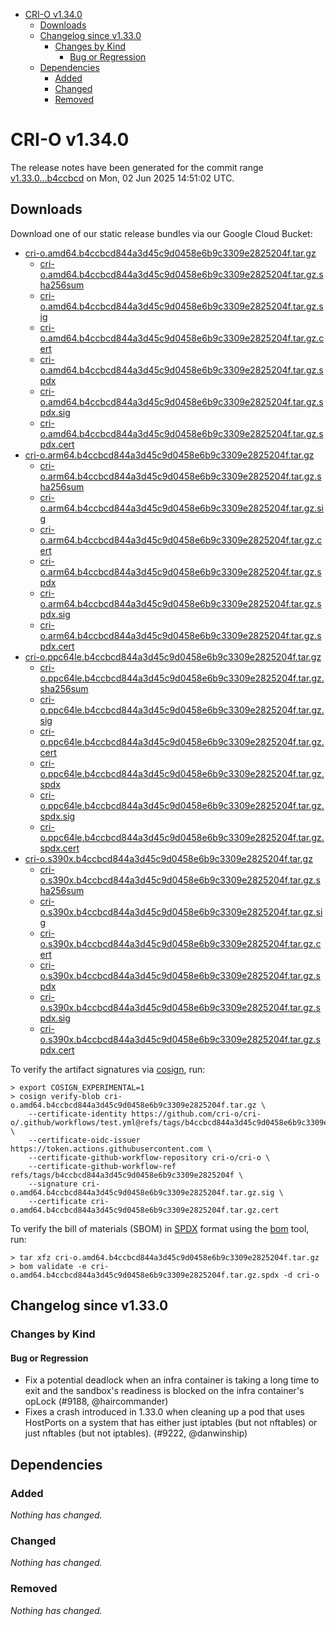 - [CRI-O v1.34.0](#cri-o-v1340)
  - [Downloads](#downloads)
  - [Changelog since v1.33.0](#changelog-since-v1330)
    - [Changes by Kind](#changes-by-kind)
      - [Bug or Regression](#bug-or-regression)
  - [Dependencies](#dependencies)
    - [Added](#added)
    - [Changed](#changed)
    - [Removed](#removed)

# CRI-O v1.34.0

The release notes have been generated for the commit range
[v1.33.0...b4ccbcd](https://github.com/cri-o/cri-o/compare/v1.33.0...v1.34.0) on Mon, 02 Jun 2025 14:51:02 UTC.

## Downloads

Download one of our static release bundles via our Google Cloud Bucket:

- [cri-o.amd64.b4ccbcd844a3d45c9d0458e6b9c3309e2825204f.tar.gz](https://storage.googleapis.com/cri-o/artifacts/cri-o.amd64.b4ccbcd844a3d45c9d0458e6b9c3309e2825204f.tar.gz)
  - [cri-o.amd64.b4ccbcd844a3d45c9d0458e6b9c3309e2825204f.tar.gz.sha256sum](https://storage.googleapis.com/cri-o/artifacts/cri-o.amd64.b4ccbcd844a3d45c9d0458e6b9c3309e2825204f.tar.gz.sha256sum)
  - [cri-o.amd64.b4ccbcd844a3d45c9d0458e6b9c3309e2825204f.tar.gz.sig](https://storage.googleapis.com/cri-o/artifacts/cri-o.amd64.b4ccbcd844a3d45c9d0458e6b9c3309e2825204f.tar.gz.sig)
  - [cri-o.amd64.b4ccbcd844a3d45c9d0458e6b9c3309e2825204f.tar.gz.cert](https://storage.googleapis.com/cri-o/artifacts/cri-o.amd64.b4ccbcd844a3d45c9d0458e6b9c3309e2825204f.tar.gz.cert)
  - [cri-o.amd64.b4ccbcd844a3d45c9d0458e6b9c3309e2825204f.tar.gz.spdx](https://storage.googleapis.com/cri-o/artifacts/cri-o.amd64.b4ccbcd844a3d45c9d0458e6b9c3309e2825204f.tar.gz.spdx)
  - [cri-o.amd64.b4ccbcd844a3d45c9d0458e6b9c3309e2825204f.tar.gz.spdx.sig](https://storage.googleapis.com/cri-o/artifacts/cri-o.amd64.b4ccbcd844a3d45c9d0458e6b9c3309e2825204f.tar.gz.spdx.sig)
  - [cri-o.amd64.b4ccbcd844a3d45c9d0458e6b9c3309e2825204f.tar.gz.spdx.cert](https://storage.googleapis.com/cri-o/artifacts/cri-o.amd64.b4ccbcd844a3d45c9d0458e6b9c3309e2825204f.tar.gz.spdx.cert)
- [cri-o.arm64.b4ccbcd844a3d45c9d0458e6b9c3309e2825204f.tar.gz](https://storage.googleapis.com/cri-o/artifacts/cri-o.arm64.b4ccbcd844a3d45c9d0458e6b9c3309e2825204f.tar.gz)
  - [cri-o.arm64.b4ccbcd844a3d45c9d0458e6b9c3309e2825204f.tar.gz.sha256sum](https://storage.googleapis.com/cri-o/artifacts/cri-o.arm64.b4ccbcd844a3d45c9d0458e6b9c3309e2825204f.tar.gz.sha256sum)
  - [cri-o.arm64.b4ccbcd844a3d45c9d0458e6b9c3309e2825204f.tar.gz.sig](https://storage.googleapis.com/cri-o/artifacts/cri-o.arm64.b4ccbcd844a3d45c9d0458e6b9c3309e2825204f.tar.gz.sig)
  - [cri-o.arm64.b4ccbcd844a3d45c9d0458e6b9c3309e2825204f.tar.gz.cert](https://storage.googleapis.com/cri-o/artifacts/cri-o.arm64.b4ccbcd844a3d45c9d0458e6b9c3309e2825204f.tar.gz.cert)
  - [cri-o.arm64.b4ccbcd844a3d45c9d0458e6b9c3309e2825204f.tar.gz.spdx](https://storage.googleapis.com/cri-o/artifacts/cri-o.arm64.b4ccbcd844a3d45c9d0458e6b9c3309e2825204f.tar.gz.spdx)
  - [cri-o.arm64.b4ccbcd844a3d45c9d0458e6b9c3309e2825204f.tar.gz.spdx.sig](https://storage.googleapis.com/cri-o/artifacts/cri-o.arm64.b4ccbcd844a3d45c9d0458e6b9c3309e2825204f.tar.gz.spdx.sig)
  - [cri-o.arm64.b4ccbcd844a3d45c9d0458e6b9c3309e2825204f.tar.gz.spdx.cert](https://storage.googleapis.com/cri-o/artifacts/cri-o.arm64.b4ccbcd844a3d45c9d0458e6b9c3309e2825204f.tar.gz.spdx.cert)
- [cri-o.ppc64le.b4ccbcd844a3d45c9d0458e6b9c3309e2825204f.tar.gz](https://storage.googleapis.com/cri-o/artifacts/cri-o.ppc64le.b4ccbcd844a3d45c9d0458e6b9c3309e2825204f.tar.gz)
  - [cri-o.ppc64le.b4ccbcd844a3d45c9d0458e6b9c3309e2825204f.tar.gz.sha256sum](https://storage.googleapis.com/cri-o/artifacts/cri-o.ppc64le.b4ccbcd844a3d45c9d0458e6b9c3309e2825204f.tar.gz.sha256sum)
  - [cri-o.ppc64le.b4ccbcd844a3d45c9d0458e6b9c3309e2825204f.tar.gz.sig](https://storage.googleapis.com/cri-o/artifacts/cri-o.ppc64le.b4ccbcd844a3d45c9d0458e6b9c3309e2825204f.tar.gz.sig)
  - [cri-o.ppc64le.b4ccbcd844a3d45c9d0458e6b9c3309e2825204f.tar.gz.cert](https://storage.googleapis.com/cri-o/artifacts/cri-o.ppc64le.b4ccbcd844a3d45c9d0458e6b9c3309e2825204f.tar.gz.cert)
  - [cri-o.ppc64le.b4ccbcd844a3d45c9d0458e6b9c3309e2825204f.tar.gz.spdx](https://storage.googleapis.com/cri-o/artifacts/cri-o.ppc64le.b4ccbcd844a3d45c9d0458e6b9c3309e2825204f.tar.gz.spdx)
  - [cri-o.ppc64le.b4ccbcd844a3d45c9d0458e6b9c3309e2825204f.tar.gz.spdx.sig](https://storage.googleapis.com/cri-o/artifacts/cri-o.ppc64le.b4ccbcd844a3d45c9d0458e6b9c3309e2825204f.tar.gz.spdx.sig)
  - [cri-o.ppc64le.b4ccbcd844a3d45c9d0458e6b9c3309e2825204f.tar.gz.spdx.cert](https://storage.googleapis.com/cri-o/artifacts/cri-o.ppc64le.b4ccbcd844a3d45c9d0458e6b9c3309e2825204f.tar.gz.spdx.cert)
- [cri-o.s390x.b4ccbcd844a3d45c9d0458e6b9c3309e2825204f.tar.gz](https://storage.googleapis.com/cri-o/artifacts/cri-o.s390x.b4ccbcd844a3d45c9d0458e6b9c3309e2825204f.tar.gz)
  - [cri-o.s390x.b4ccbcd844a3d45c9d0458e6b9c3309e2825204f.tar.gz.sha256sum](https://storage.googleapis.com/cri-o/artifacts/cri-o.s390x.b4ccbcd844a3d45c9d0458e6b9c3309e2825204f.tar.gz.sha256sum)
  - [cri-o.s390x.b4ccbcd844a3d45c9d0458e6b9c3309e2825204f.tar.gz.sig](https://storage.googleapis.com/cri-o/artifacts/cri-o.s390x.b4ccbcd844a3d45c9d0458e6b9c3309e2825204f.tar.gz.sig)
  - [cri-o.s390x.b4ccbcd844a3d45c9d0458e6b9c3309e2825204f.tar.gz.cert](https://storage.googleapis.com/cri-o/artifacts/cri-o.s390x.b4ccbcd844a3d45c9d0458e6b9c3309e2825204f.tar.gz.cert)
  - [cri-o.s390x.b4ccbcd844a3d45c9d0458e6b9c3309e2825204f.tar.gz.spdx](https://storage.googleapis.com/cri-o/artifacts/cri-o.s390x.b4ccbcd844a3d45c9d0458e6b9c3309e2825204f.tar.gz.spdx)
  - [cri-o.s390x.b4ccbcd844a3d45c9d0458e6b9c3309e2825204f.tar.gz.spdx.sig](https://storage.googleapis.com/cri-o/artifacts/cri-o.s390x.b4ccbcd844a3d45c9d0458e6b9c3309e2825204f.tar.gz.spdx.sig)
  - [cri-o.s390x.b4ccbcd844a3d45c9d0458e6b9c3309e2825204f.tar.gz.spdx.cert](https://storage.googleapis.com/cri-o/artifacts/cri-o.s390x.b4ccbcd844a3d45c9d0458e6b9c3309e2825204f.tar.gz.spdx.cert)

To verify the artifact signatures via [cosign](https://github.com/sigstore/cosign), run:

```console
> export COSIGN_EXPERIMENTAL=1
> cosign verify-blob cri-o.amd64.b4ccbcd844a3d45c9d0458e6b9c3309e2825204f.tar.gz \
    --certificate-identity https://github.com/cri-o/cri-o/.github/workflows/test.yml@refs/tags/b4ccbcd844a3d45c9d0458e6b9c3309e2825204f \
    --certificate-oidc-issuer https://token.actions.githubusercontent.com \
    --certificate-github-workflow-repository cri-o/cri-o \
    --certificate-github-workflow-ref refs/tags/b4ccbcd844a3d45c9d0458e6b9c3309e2825204f \
    --signature cri-o.amd64.b4ccbcd844a3d45c9d0458e6b9c3309e2825204f.tar.gz.sig \
    --certificate cri-o.amd64.b4ccbcd844a3d45c9d0458e6b9c3309e2825204f.tar.gz.cert
```

To verify the bill of materials (SBOM) in [SPDX](https://spdx.org) format using the [bom](https://sigs.k8s.io/bom) tool, run:

```console
> tar xfz cri-o.amd64.b4ccbcd844a3d45c9d0458e6b9c3309e2825204f.tar.gz
> bom validate -e cri-o.amd64.b4ccbcd844a3d45c9d0458e6b9c3309e2825204f.tar.gz.spdx -d cri-o
```

## Changelog since v1.33.0

### Changes by Kind

#### Bug or Regression
 - Fix a potential deadlock when an infra container is taking a long time to exit and the sandbox's readiness is blocked on the infra container's opLock (#9188, @haircommander)
 - Fixes a crash introduced in 1.33.0 when cleaning up a pod that uses HostPorts
  on a system that has either just iptables (but not nftables) or just nftables
  (but not iptables). (#9222, @danwinship)

## Dependencies

### Added
_Nothing has changed._

### Changed
_Nothing has changed._

### Removed
_Nothing has changed._
